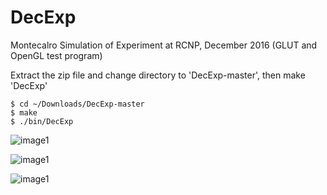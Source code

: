 # DecExp
Montecalro Simulation of Experiment at RCNP, December 2016
(GLUT and OpenGL test program)

Extract the zip file and change directory to 'DecExp-master', then make 'DecExp'
```
$ cd ~/Downloads/DecExp-master
$ make
$ ./bin/DecExp
```


![image1](https://github.com/szkny/DecExp/wiki/images/animation1.gif)

![image1](https://github.com/szkny/DecExp/wiki/images/animation2.gif)

![image1](https://github.com/szkny/DecExp/wiki/images/animation3.gif)

